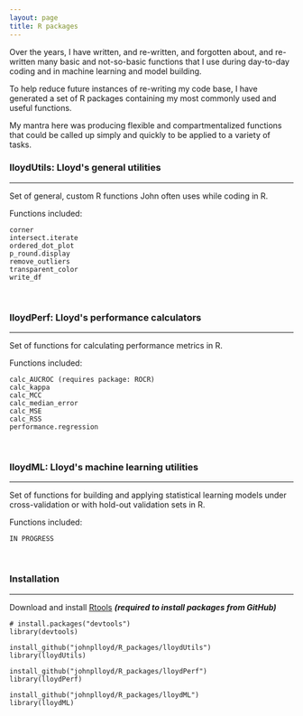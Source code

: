 ```yaml
---
layout: page
title: R packages
---
```


Over the years, I have written, and re-written, and forgotten about, and re-written many basic and not-so-basic functions that I use during day-to-day coding and in machine learning and model building.

To help reduce future instances of re-writing my code base, I have generated a set of R packages containing my most commonly used and useful functions.

My mantra here was producing flexible and compartmentalized functions that could be called up simply and quickly to be applied to a variety of tasks.
&nbsp;
&nbsp;
### lloydUtils: Lloyd's general utilities
---------

Set of general, custom R functions John often uses while coding in R.

Functions included:
```
corner
intersect.iterate
ordered_dot_plot
p_round.display
remove_outliers
transparent_color
write_df
```
&nbsp;
### lloydPerf: Lloyd's performance calculators
---------

Set of functions for calculating performance metrics in R.

Functions included:
```
calc_AUCROC (requires package: ROCR)
calc_kappa
calc_MCC
calc_median_error
calc_MSE
calc_RSS
performance.regression
```
&nbsp;
### lloydML: Lloyd's machine learning utilities
---------

Set of functions for building and applying statistical learning models under cross-validation or with hold-out validation sets in R.

Functions included:
```
IN PROGRESS
```
&nbsp;
### Installation
---------

Download and install [Rtools](https://cran.r-project.org/bin/windows/Rtools/) ***(required to install packages from GitHub)***

```
# install.packages("devtools")
library(devtools)

install_github("johnplloyd/R_packages/lloydUtils")
library(lloydUtils)

install_github("johnplloyd/R_packages/lloydPerf")
library(lloydPerf)

install_github("johnplloyd/R_packages/lloydML")
library(lloydML)
```
&nbsp;
